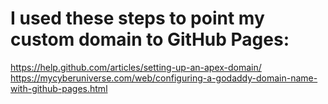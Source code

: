 # I used these steps to point my custom domain to GitHub Pages:
https://help.github.com/articles/setting-up-an-apex-domain/
https://mycyberuniverse.com/web/configuring-a-godaddy-domain-name-with-github-pages.html
